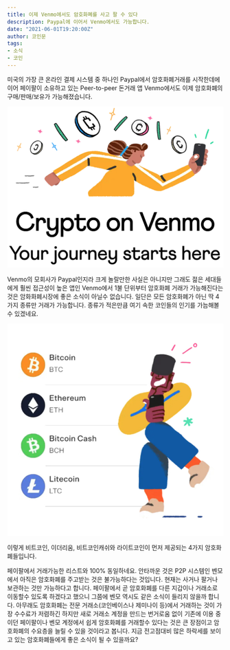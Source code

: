 ```yaml
---
title: 이제 Venmo에서도 암호화폐를 사고 팔 수 있다
description: Paypal에 이어서 Venmo에서도 가능합니다.
date: "2021-06-01T19:20:00Z"
author: 코인문
tags:
- 소식
- 코인
---
```


미국의 가장 큰 온라인 결제 시스템 중 하나인 Paypal에서 암호화폐거래를 시작한데에 이어 페이팔이 소유하고 있는 Peer-to-peer 돈거래 앱 Venmo에서도 이제 암호화폐의 구매/판매/보유가 가능해졌습니다. 

![Venmo opended crypto trading](0.jpg)

Venmo의 모회사가 Paypal인지라 크게 놀랄만한 사실은 아니지만 그래도 젊은 세대들에게 훨씬 접근성이 높은 앱인 Venmo에서 1불 단위부터 암호화폐 거래가 가능해진다는 것은 암화화폐시장에 좋은 소식이 아닐수 없습니다. 일단은 모든 암호화폐가 아닌 딱 4가지 종류만 거래가 가능합니다. 종류가 적은만큼 여기 속한 코인들의 인기를 가늠해볼 수 있겠네요.

![four different cryptocurrencies on Venmo](1.jpg)

이렇게 비트코인, 이더리움, 비트코인캐쉬와 라이트코인이 먼저 제공되는 4가지 암호화폐들입니다. 

페이팔에서 거래가능한 리스트와 100% 동일하네요. 안타까운 것은 P2P 시스템인 벤모에서 아직은 암호화폐를 주고받는 것은 불가능하다는 것입니다. 현재는 사거나 팔거나 보관하는 것만 가능하다고 합니다. 페이팔에서 곧 암호화폐를 다른 지갑이나 거래소로 이동할수 있도록 하겠다고 했으니 그쯤에 벤모 역시도 같은 소식이 들리지 않을까 합니다. 아무래도 암호화폐는 전문 거래소(코인베이스나 제미나이 등)에서 거래하는 것이 가장 수수료가 저렴하긴 하지만 새로 거래소 계정을 만드는 번거로움 없이 기존에 이용 중이던 페이팔이나 벤모 계정에서 쉽게 암호화폐를 거래할수 있다는 것은 큰 장점이고 암호화폐의 수요층을 늘릴 수 있을 것이라고 봅니다. 지금 전고점대비 많은 하락세를 보이고 있는 암호화폐들에게 좋은 소식이 될 수 있을까요?










